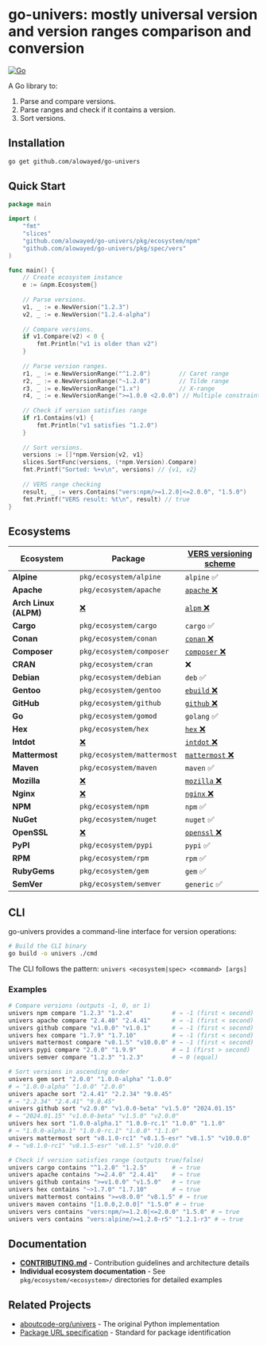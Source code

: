 # go-univers: mostly universal version and version ranges comparison and conversion

[![Go](https://github.com/alowayed/go-univers/actions/workflows/go.yml/badge.svg?branch=main)](https://github.com/alowayed/go-univers/actions/workflows/go.yml)

A Go library to:
1. Parse and compare versions.
2. Parse ranges and check if it contains a version.
3. Sort versions.

## Installation

```bash
go get github.com/alowayed/go-univers
```

## Quick Start

```go
package main

import (
    "fmt"
    "slices"
    "github.com/alowayed/go-univers/pkg/ecosystem/npm"
    "github.com/alowayed/go-univers/pkg/spec/vers"
)

func main() {
    // Create ecosystem instance
    e := &npm.Ecosystem{}
    
    // Parse versions.
    v1, _ := e.NewVersion("1.2.3")
    v2, _ := e.NewVersion("1.2.4-alpha")
    
    // Compare versions.
    if v1.Compare(v2) < 0 {
        fmt.Println("v1 is older than v2")
    }
    
    // Parse version ranges.
    r1, _ := e.NewVersionRange("^1.2.0")        // Caret range
    r2, _ := e.NewVersionRange("~1.2.0")        // Tilde range  
    r3, _ := e.NewVersionRange("1.x")           // X-range
    r4, _ := e.NewVersionRange(">=1.0.0 <2.0.0") // Multiple constraints
    
    // Check if version satisfies range
    if r1.Contains(v1) {
        fmt.Println("v1 satisfies ^1.2.0")
    }
    
    // Sort versions.
    versions := []*npm.Version{v2, v1}
    slices.SortFunc(versions, (*npm.Version).Compare)
    fmt.Printf("Sorted: %+v\n", versions) // {v1, v2}
    
    // VERS range checking
    result, _ := vers.Contains("vers:npm/>=1.2.0|<=2.0.0", "1.5.0")
    fmt.Printf("VERS result: %t\n", result) // true
}
```

## Ecosystems

| Ecosystem | Package | [VERS versioning scheme](https://github.com/package-url/vers-spec/blob/main/VERSION-RANGE-SPEC.rst#some-of-the-known-versioning-schemes) |
|-----------|---------|-----------|
| **Alpine** | `pkg/ecosystem/alpine` | `alpine` ✅ |
| **Apache** | `pkg/ecosystem/apache` | [`apache` ❌](https://github.com/alowayed/go-univers/issues/74) |
| **Arch Linux (ALPM)** | [❌](https://github.com/alowayed/go-univers/issues/75) | [`alpm` ❌](https://github.com/alowayed/go-univers/issues/76) |
| **Cargo** | `pkg/ecosystem/cargo` | `cargo` ✅ |
| **Conan** | `pkg/ecosystem/conan` | [`conan` ❌](https://github.com/alowayed/go-univers/issues/59) |
| **Composer** | `pkg/ecosystem/composer` | [`composer` ❌](https://github.com/alowayed/go-univers/issues/54) |
| **CRAN** | `pkg/ecosystem/cran` | ❌ |
| **Debian** | `pkg/ecosystem/debian` | `deb` ✅ |
| **Gentoo** | `pkg/ecosystem/gentoo` | [`ebuild` ❌](https://github.com/alowayed/go-univers/issues/70) |
| **GitHub** | `pkg/ecosystem/github` | [`github` ❌](https://github.com/alowayed/go-univers/issues/78) |
| **Go** | `pkg/ecosystem/gomod` | `golang` ✅ |
| **Hex** | `pkg/ecosystem/hex` | [`hex` ❌](https://github.com/alowayed/go-univers/issues/80) |
| **Intdot** | [❌](https://github.com/alowayed/go-univers/issues/89) | [`intdot` ❌](https://github.com/alowayed/go-univers/issues/90) |
| **Mattermost** | `pkg/ecosystem/mattermost` | [`mattermost` ❌](https://github.com/alowayed/go-univers/issues/88) |
| **Maven** | `pkg/ecosystem/maven` | `maven` ✅ |
| **Mozilla** | [❌](https://github.com/alowayed/go-univers/issues/85) | [`mozilla` ❌](https://github.com/alowayed/go-univers/issues/86) |
| **Nginx** | [❌](https://github.com/alowayed/go-univers/issues/81) | [`nginx` ❌](https://github.com/alowayed/go-univers/issues/82) |
| **NPM** | `pkg/ecosystem/npm` | `npm` ✅ |
| **NuGet** | `pkg/ecosystem/nuget` | `nuget` ✅ |
| **OpenSSL** | [❌](https://github.com/alowayed/go-univers/issues/83) | [`openssl` ❌](https://github.com/alowayed/go-univers/issues/84) |
| **PyPI** | `pkg/ecosystem/pypi` | `pypi` ✅ |
| **RPM** | `pkg/ecosystem/rpm` | `rpm` ✅ |
| **RubyGems** | `pkg/ecosystem/gem` | `gem` ✅ |
| **SemVer** | `pkg/ecosystem/semver` | `generic` ✅ |

## CLI

go-univers provides a command-line interface for version operations:

```bash
# Build the CLI binary
go build -o univers ./cmd
```

The CLI follows the pattern: `univers <ecosystem|spec> <command> [args]`

### Examples

```bash
# Compare versions (outputs -1, 0, or 1)
univers npm compare "1.2.3" "1.2.4"           # → -1 (first < second)
univers apache compare "2.4.40" "2.4.41"      # → -1 (first < second)
univers github compare "v1.0.0" "v1.0.1"      # → -1 (first < second)
univers hex compare "1.7.9" "1.7.10"          # → -1 (first < second)
univers mattermost compare "v8.1.5" "v10.0.0" # → -1 (first < second)
univers pypi compare "2.0.0" "1.9.9"          # → 1 (first > second)
univers semver compare "1.2.3" "1.2.3"        # → 0 (equal)

# Sort versions in ascending order
univers gem sort "2.0.0" "1.0.0-alpha" "1.0.0"
# → "1.0.0-alpha" "1.0.0" "2.0.0"
univers apache sort "2.4.41" "2.2.34" "9.0.45"
# → "2.2.34" "2.4.41" "9.0.45"
univers github sort "v2.0.0" "v1.0.0-beta" "v1.5.0" "2024.01.15"
# → "2024.01.15" "v1.0.0-beta" "v1.5.0" "v2.0.0"
univers hex sort "1.0.0-alpha.1" "1.0.0-rc.1" "1.0.0" "1.1.0"
# → "1.0.0-alpha.1" "1.0.0-rc.1" "1.0.0" "1.1.0"
univers mattermost sort "v8.1.0-rc1" "v8.1.5-esr" "v8.1.5" "v10.0.0"
# → "v8.1.0-rc1" "v8.1.5-esr" "v8.1.5" "v10.0.0"

# Check if version satisfies range (outputs true/false)
univers cargo contains "^1.2.0" "1.2.5"       # → true
univers apache contains ">=2.4.0" "2.4.41"    # → true
univers github contains ">=v1.0.0" "v1.5.0"   # → true
univers hex contains "~>1.7.0" "1.7.10"       # → true
univers mattermost contains ">=v8.0.0" "v8.1.5" # → true
univers maven contains "[1.0.0,2.0.0]" "1.5.0" # → true
univers vers contains "vers:npm/>=1.2.0|<=2.0.0" "1.5.0" # → true
univers vers contains "vers:alpine/>=1.2.0-r5" "1.2.1-r3" # → true
```

## Documentation

- **[CONTRIBUTING.md](./CONTRIBUTING.md)** - Contribution guidelines and architecture details
- **Individual ecosystem documentation** - See `pkg/ecosystem/<ecosystem>/` directories for detailed examples

## Related Projects

- [aboutcode-org/univers](https://github.com/aboutcode-org/univers) - The original Python implementation
- [Package URL specification](https://github.com/package-url/purl-spec) - Standard for package identification
